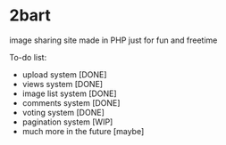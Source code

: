 # 2bart
image sharing site made in PHP just for fun and freetime

To-do list:
- upload system [DONE]
- views system [DONE]
- image list system [DONE]
- comments system [DONE]
- voting system [DONE]
- pagination system [WIP]
- much more in the future [maybe]
